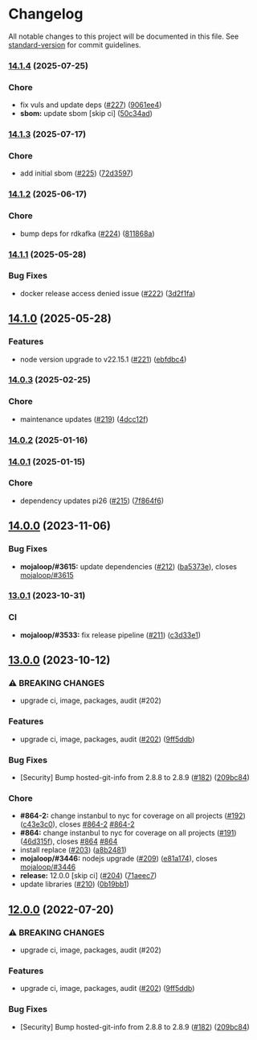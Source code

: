 # Changelog

All notable changes to this project will be documented in this file. See [standard-version](https://github.com/conventional-changelog/standard-version) for commit guidelines.

### [14.1.4](https://github.com/mojaloop/email-notifier/compare/v14.1.3...v14.1.4) (2025-07-25)


### Chore

* fix vuls and update deps ([#227](https://github.com/mojaloop/email-notifier/issues/227)) ([9061ee4](https://github.com/mojaloop/email-notifier/commit/9061ee417e2d6d33062c266884787d36f0c199db))
* **sbom:** update sbom [skip ci] ([50c34ad](https://github.com/mojaloop/email-notifier/commit/50c34add5220dfee9c2966bfc9e7c531b6c2202a))

### [14.1.3](https://github.com/mojaloop/email-notifier/compare/v14.1.2...v14.1.3) (2025-07-17)


### Chore

* add initial sbom ([#225](https://github.com/mojaloop/email-notifier/issues/225)) ([72d3597](https://github.com/mojaloop/email-notifier/commit/72d3597c1ea5657e40ad006addcc99c19d2bea90))

### [14.1.2](https://github.com/mojaloop/email-notifier/compare/v14.1.1...v14.1.2) (2025-06-17)


### Chore

* bump deps for rdkafka ([#224](https://github.com/mojaloop/email-notifier/issues/224)) ([811868a](https://github.com/mojaloop/email-notifier/commit/811868ab36ea970ff532f676621edd8334693f95))

### [14.1.1](https://github.com/mojaloop/email-notifier/compare/v14.1.0...v14.1.1) (2025-05-28)


### Bug Fixes

* docker release access denied issue ([#222](https://github.com/mojaloop/email-notifier/issues/222)) ([3d2f1fa](https://github.com/mojaloop/email-notifier/commit/3d2f1fab411ba2ba910a8b6b4b53ec4643a1bc7f))

## [14.1.0](https://github.com/mojaloop/email-notifier/compare/v14.0.3...v14.1.0) (2025-05-28)


### Features

* node version upgrade to v22.15.1 ([#221](https://github.com/mojaloop/email-notifier/issues/221)) ([ebfdbc4](https://github.com/mojaloop/email-notifier/commit/ebfdbc458bf340cc9a00cb1394ad8d1ff978701b))

### [14.0.3](https://github.com/mojaloop/email-notifier/compare/v14.0.2...v14.0.3) (2025-02-25)


### Chore

* maintenance updates ([#219](https://github.com/mojaloop/email-notifier/issues/219)) ([4dcc12f](https://github.com/mojaloop/email-notifier/commit/4dcc12fe8afc3c81e8d177053284fdc3b978666f))

### [14.0.2](https://github.com/mojaloop/email-notifier/compare/v14.0.1...v14.0.2) (2025-01-16)

### [14.0.1](https://github.com/mojaloop/email-notifier/compare/v14.0.0...v14.0.1) (2025-01-15)


### Chore

* dependency updates pi26 ([#215](https://github.com/mojaloop/email-notifier/issues/215)) ([7f864f6](https://github.com/mojaloop/email-notifier/commit/7f864f69ffcf751be92c8a28363437277cd8cdf3))

## [14.0.0](https://github.com/mojaloop/email-notifier/compare/v13.0.1...v14.0.0) (2023-11-06)


### Bug Fixes

* **mojaloop/#3615:** update dependencies ([#212](https://github.com/mojaloop/email-notifier/issues/212)) ([ba5373e](https://github.com/mojaloop/email-notifier/commit/ba5373eb9e5e6bd413fc562c1a6e721f45752aee)), closes [mojaloop/#3615](https://github.com/mojaloop/project/issues/3615)

### [13.0.1](https://github.com/mojaloop/email-notifier/compare/v13.0.0...v13.0.1) (2023-10-31)


### CI

* **mojaloop/#3533:** fix release pipeline ([#211](https://github.com/mojaloop/email-notifier/issues/211)) ([c3d33e1](https://github.com/mojaloop/email-notifier/commit/c3d33e1c3f1e31e5a4005e286338c3172a16a4ab))

## [13.0.0](https://github.com/mojaloop/email-notifier/compare/v11.0.2...v13.0.0) (2023-10-12)


### ⚠ BREAKING CHANGES

* upgrade ci, image, packages, audit (#202)

### Features

* upgrade ci, image, packages, audit ([#202](https://github.com/mojaloop/email-notifier/issues/202)) ([9ff5ddb](https://github.com/mojaloop/email-notifier/commit/9ff5ddb5190905680a2759a45b0c6246c136b089))


### Bug Fixes

* [Security] Bump hosted-git-info from 2.8.8 to 2.8.9 ([#182](https://github.com/mojaloop/email-notifier/issues/182)) ([209bc84](https://github.com/mojaloop/email-notifier/commit/209bc8420fa1e258e06de9176afda8975a21e18a))


### Chore

* **#864-2:** change instanbul to nyc for coverage on all projects ([#192](https://github.com/mojaloop/email-notifier/issues/192)) ([c43e3c0](https://github.com/mojaloop/email-notifier/commit/c43e3c0daf44ee0316b7e966556971126b13105b)), closes [#864-2](https://github.com/mojaloop/email-notifier/issues/864-2) [#864-2](https://github.com/mojaloop/email-notifier/issues/864-2)
* **#864:** change instanbul to nyc for coverage on all projects ([#191](https://github.com/mojaloop/email-notifier/issues/191)) ([46d315f](https://github.com/mojaloop/email-notifier/commit/46d315f94df29ef324e4878c09218142cd6af7c6)), closes [#864](https://github.com/mojaloop/email-notifier/issues/864) [#864](https://github.com/mojaloop/email-notifier/issues/864)
* install replace ([#203](https://github.com/mojaloop/email-notifier/issues/203)) ([a8b2481](https://github.com/mojaloop/email-notifier/commit/a8b2481c70d90f797adf70ef820538cbc4d083a2))
* **mojaloop/#3446:** nodejs upgrade ([#209](https://github.com/mojaloop/email-notifier/issues/209)) ([e81a174](https://github.com/mojaloop/email-notifier/commit/e81a1742e421b7efb16e2763bb24ec3800c39b75)), closes [mojaloop/#3446](https://github.com/mojaloop/project/issues/3446)
* **release:** 12.0.0 [skip ci] ([#204](https://github.com/mojaloop/email-notifier/issues/204)) ([71aeec7](https://github.com/mojaloop/email-notifier/commit/71aeec72e0b6c2b39e222751fe5ab54e0abde5df))
* update libraries ([#210](https://github.com/mojaloop/email-notifier/issues/210)) ([0b19bb1](https://github.com/mojaloop/email-notifier/commit/0b19bb10eb91640018bd8213517abc61344d9964))

## [12.0.0](https://github.com/mojaloop/email-notifier/compare/v11.0.2...v12.0.0) (2022-07-20)


### ⚠ BREAKING CHANGES

* upgrade ci, image, packages, audit (#202)

### Features

* upgrade ci, image, packages, audit ([#202](https://github.com/mojaloop/email-notifier/issues/202)) ([9ff5ddb](https://github.com/mojaloop/email-notifier/commit/9ff5ddb5190905680a2759a45b0c6246c136b089))


### Bug Fixes

* [Security] Bump hosted-git-info from 2.8.8 to 2.8.9 ([#182](https://github.com/mojaloop/email-notifier/issues/182)) ([209bc84](https://github.com/mojaloop/email-notifier/commit/209bc8420fa1e258e06de9176afda8975a21e18a))
